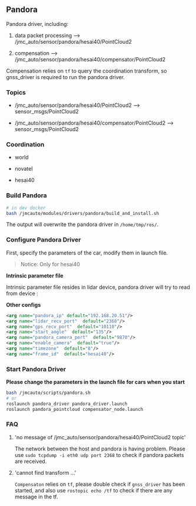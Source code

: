 ## Pandora

Pandora driver, including:

1. data packet processing --> /jmc_auto/sensor/pandora/hesai40/PointCloud2

2. compensation --> /jmc_auto/sensor/pandora/hesai40/compensator/PointCloud2

Compensation relies on `tf` to query the coordination transform, so gnss_driver
is required to run the pandora driver.

### Topics

* /jmc_auto/sensor/pandora/hesai40/PointCloud2 --> sensor_msgs/PointCloud2

* /jmc_auto/sensor/pandora/hesai40/compensator/PointCloud2 --> sensor_msgs/PointCloud2

### Coordination

* world

* novatel

* hesai40
 
### Build Pandora

```bash
# in dev docker
bash /jmcauto/modules/drivers/pandora/build_and_install.sh
```

The output will overwrite the pandora driver in `/home/tmp/ros/`.

### Configure Pandora Driver

First, specify the parameters of the car, modify them in launch file.

> Notice: Only for hesai40

**Intrinsic parameter file**

Intrinsic parameter file resides in lidar device, pandora driver will try to
read from device :

**Other configs**

```xml
<arg name="pandora_ip" default="192.168.20.51"/>
<arg name="lidar_recv_port"  default="2368"/>
<arg name="gps_recv_port"  default="10110"/>
<arg name="start_angle"  default="135"/>
<arg name="pandora_camera_port"  default="9870"/>
<arg name="enable_camera"  default="true"/>
<arg name="timezone"  default="8"/>
<arg name="frame_id"  default="hesai40"/>
```

### Start Pandora Driver

**Please change the parameters in the launch file for cars when you start**

```bash
bash /jmcauto/scripts/pandora.sh
# or
roslaunch pandora_driver pandora_driver.launch
roslaunch pandora_pointcloud compensator_node.launch
```

### FAQ

1. 'no message of /jmc_auto/sensor/pandora/hesai40/PointCloud2 topic'

    The network between the host and pandora is having problem. Please use
    `sudo tcpdump -i eth0 udp port 2368` to check if pandora packets are received.

2. 'cannot find transform ...'

	`Compensaton` relies on `tf`, please double check if `gnss_driver` has been
	started, and also use `rostopic echo /tf` to check if there are any message
	in the tf.
